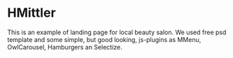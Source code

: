# HMittler
This is an example of landing page for local beauty salon. We used free psd template and some simple, but good looking, js-plugins as MMenu, OwlCarousel, Hamburgers an Selectize.

